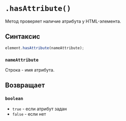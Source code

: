# `.hasAttribute()`

Метод проверяет наличие атрибута у HTML-элемента.

## Синтаксис

```js
element.hasAttribute(nameAttribute);
```

### `nameAttribute`

Строка - имя атрибута.

## Возвращает

### `boolean`

- `true` - если атрибут задан
- `false` - если нет
